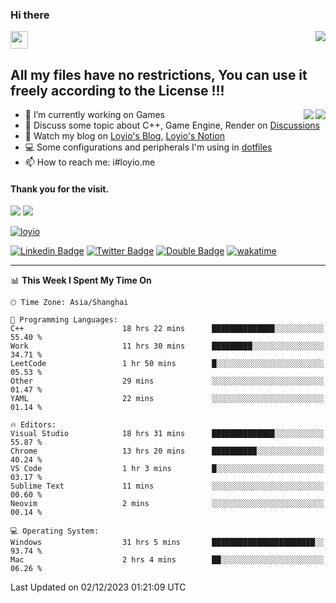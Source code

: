<h3 align="left">Hi there</h3>
<img src='https://em-content.zobj.net/source/animated-noto-color-emoji/356/waving-hand_light-skin-tone_1f44b-1f3fb_1f3fb.gif' width='28' />
<a align="right" href="https://github.com/loyio/loyio/blob/master/STAR/README.md"><img align="right" src="https://img.shields.io/badge/LOYIO-STAR-green" /></a>

## All my files have no restrictions, You can use it freely according to the License !!!

<a href="https://github.com/loyio#gh-light-mode-only">
     <img align="right"  src="https://loy-readme.vercel.app/api/top-langs/?username=loyio&langs_count=6&hide=css,html,jupyter%20notebook" />
</a>

<a href="https://github.com/loyio#gh-dark-mode-only">
  <img align="right"  src="https://loy-readme.vercel.app/api/top-langs/?username=loyio&langs_count=6&theme=slateorange&hide=css,html,jupyter%20notebook" />
</a>



- 🔭 I’m currently working on Games
- 💬 Discuss some topic about C++, Game Engine, Render on [Discussions](https://github.com/loyio/loyio/discussions)
- 📔 Watch my blog on [Loyio's Blog](https://loyio.me), [Loyio's Notion](https://loyio.notion.site/loyio/Loyio-s-Dashboard-2f56bd29222a445ea9d9e8802a1ac83b)
- 💻 Some configurations and peripherals I'm using in [dotfiles](https://github.com/loyio/dotfiles)
- 📫 How to reach me: i#loyio.me


#### Thank you for the visit.
<img src="http://profile-counter.glitch.me/loyio/count.svg" />

<img src="https://loy-readme.vercel.app/api?username=loyio&show_icons=true&hide=stars&include_all_commits=true&hide_title=true&theme=slateorange" />

     

[![loyio](https://github-profile-trophy.vercel.app/?username=loyio&theme=onedark&column=4)](https://github.com/loyio)

[![Linkedin Badge](https://img.shields.io/badge/-@loyio-0077b5?style=flat-square&logo=Linkedin&logoColor=white&labelColor=0077b5&link=https://www.linkedin.com/in/loyio-hex-363172158/)](https://www.linkedin.com/in/loyio-hex-363172158/)
[![Twitter Badge](https://img.shields.io/badge/-@loyiome-000000?style=flat-square&labelColor=000000&logo=x&logoColor=white&link=https://twitter.com/loyiome)](https://twitter.com/loyiome)
[![Double Badge](https://img.shields.io/badge/@loyio-007722?style=flat&logo=Douban&logoColor=white)](https://www.douban.com/people/susmote)
[![wakatime](https://wakatime.com/badge/user/c0ddc104-5a20-41d1-ab9a-c4d9ea20a4d9.svg)](https://wakatime.com/@c0ddc104-5a20-41d1-ab9a-c4d9ea20a4d9)

-------
<!--START_SECTION:waka-->
📊 **This Week I Spent My Time On** 

```text
🕑︎ Time Zone: Asia/Shanghai

💬 Programming Languages: 
C++                      18 hrs 22 mins      ██████████████░░░░░░░░░░░   55.40 % 
Work                     11 hrs 30 mins      █████████░░░░░░░░░░░░░░░░   34.71 % 
LeetCode                 1 hr 50 mins        █░░░░░░░░░░░░░░░░░░░░░░░░   05.53 % 
Other                    29 mins             ░░░░░░░░░░░░░░░░░░░░░░░░░   01.47 % 
YAML                     22 mins             ░░░░░░░░░░░░░░░░░░░░░░░░░   01.14 % 

🔥 Editors: 
Visual Studio            18 hrs 31 mins      ██████████████░░░░░░░░░░░   55.87 % 
Chrome                   13 hrs 20 mins      ██████████░░░░░░░░░░░░░░░   40.24 % 
VS Code                  1 hr 3 mins         █░░░░░░░░░░░░░░░░░░░░░░░░   03.17 % 
Sublime Text             11 mins             ░░░░░░░░░░░░░░░░░░░░░░░░░   00.60 % 
Neovim                   2 mins              ░░░░░░░░░░░░░░░░░░░░░░░░░   00.14 % 

💻 Operating System: 
Windows                  31 hrs 5 mins       ███████████████████████░░   93.74 % 
Mac                      2 hrs 4 mins        ██░░░░░░░░░░░░░░░░░░░░░░░   06.26 % 
```


 Last Updated on 02/12/2023 01:21:09 UTC
<!--END_SECTION:waka-->
